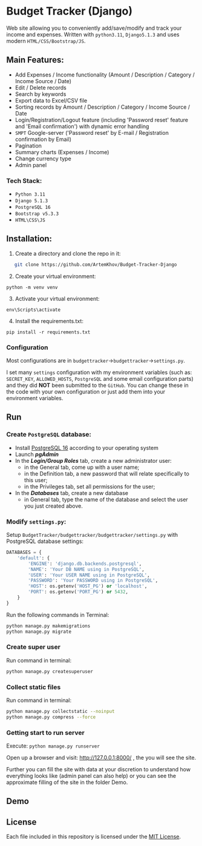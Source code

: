 # Budget Tracker (Django)

Web site allowing you to conveniently add/save/modify and track your income and expenses. Written with `python3.11`, `Django5.1.3` and uses modern `HTML/CSS/Bootstrap/JS`.

## Main Features:

- Add Expenses / Income functionality (Amount / Description / Category / Income Source / Date)
- Edit / Delete records
- Search by keywords
- Export data to Excel/CSV file
- Sorting records by Amount / Description / Category / Income Source / Date
- Login/Registration/Logout feature (including 'Password reset' feature and 'Email confirmation') with dynamic error handling
- `SMPT` Google-server ('Password reset' by E-mail / Registration confirmation by Email)
- Pagination
- Summary charts (Expenses / Income)
- Change currency type
- Admin panel

### Tech Stack:

- `Python 3.11`
- `Django 5.1.3`
- `PostgreSQL 16`
- `Bootstrap v5.3.3`
- `HTML\CSS\JS`

## Installation:

1) Create a directory and clone the repo in it:
```sh
   git clone https://github.com/ArtemKhov/Budget-Tracker-Django
   ```
2) Create your virtual environment:
```
python -m venv venv
```
3) Activate your virtual environment:
```
env\Scripts\activate
```
4) Install the requirements.txt:
```
pip install -r requirements.txt
```

### Configuration
Most configurations are in `budgettracker`->`budgettracker`->`settings.py`.

I set many `settings` configuration with my environment variables (such as: `SECRET_KEY`, `ALLOWED_HOSTS`, `PostgreSQL` and some email configuration parts) and they did **NOT** been submitted to the `GitHub`. You can change these in the code with your own configuration or just add them into your environment variables.

## Run

### Create `PostgreSQL` database:
- Install [PostgreSQL 16](https://www.postgresql.org/) according to your operating system
- Launch **_pgAdmin_**
- In the **_Login/Group Roles_** tab, create a new administrator user:
  - in the General tab, come up with a user name;
  - in the Definition tab, a new password that will relate specifically to this user;
  - in the Privileges tab, set all permissions for the user;
- In the **_Databases_** tab, create a new database
  -  in General tab, type the name of the database and select the user you just created above. 

### Modify `settings.py`:

Setup `BudgetTracker/budgettracker/budgettracker/settings.py` with PostgreSQL database settings:

```python
DATABASES = {
    'default': {
        'ENGINE': 'django.db.backends.postgresql',
        'NAME': 'Your DB NAME using in PostgreSQL',
        'USER': 'Your USER NAME using in PostgreSQL',
        'PASSWORD': 'Your PASSWORD using in PostgreSQL',
        'HOST': os.getenv('HOST_PG') or 'localhost',
        'PORT': os.getenv('PORT_PG') or 5432,
    }
}
```

Run the following commands in Terminal:
```bash
python manage.py makemigrations
python manage.py migrate
```  

### Create super user

Run command in terminal:
```bash
python manage.py createsuperuser
```

### Collect static files
Run command in terminal:
```bash
python manage.py collectstatic --noinput
python manage.py compress --force
```

### Getting start to run server
Execute: `python manage.py runserver`

Open up a browser and visit: http://127.0.0.1:8000/ , the you will see the site.

Further you can fill the site with data at your discretion to understand how everything looks like (admin panel can also help) or you can see the approximate filling of the site in the folder Demo.

## Demo

## License

Each file included in this repository is licensed under the [MIT License](https://github.com/ArtemKhov/FavouriteBooks/blob/main/LICENSE.txt).
